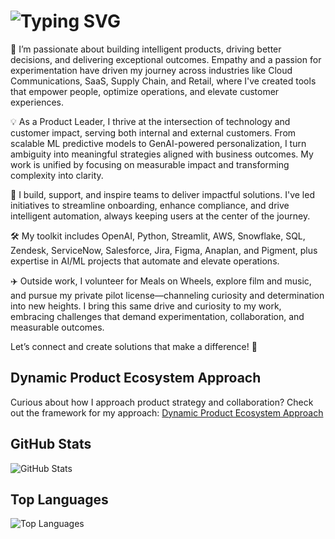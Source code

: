 # ![Typing SVG](https://readme-typing-svg.demolab.com?font=Poppins+Code&weight=500&size=30&duration=3000&pause=1000&color=009F00FF&width=435&lines=Hey+there%2C+I'm+Nox+%F0%9F%91%8B)

🚀 I’m passionate about building intelligent products, driving better decisions, and delivering exceptional outcomes. Empathy and a passion for experimentation have driven my journey across industries like Cloud Communications, SaaS, Supply Chain, and Retail, where I've created tools that empower people, optimize operations, and elevate customer experiences.

💡 As a Product Leader, I thrive at the intersection of technology and customer impact, serving both internal and external customers. From scalable ML predictive models to GenAI-powered personalization, I turn ambiguity into meaningful strategies aligned with business outcomes. My work is unified by focusing on measurable impact and transforming complexity into clarity.

🤗 I build, support, and inspire teams to deliver impactful solutions. I've led initiatives to streamline onboarding, enhance compliance, and drive intelligent automation, always keeping users at the center of the journey.

🛠️ My toolkit includes OpenAI, Python, Streamlit, AWS, Snowflake, SQL, Zendesk, ServiceNow, Salesforce, Jira, Figma, Anaplan, and Pigment, plus expertise in AI/ML projects that automate and elevate operations.

✈️ Outside work, I volunteer for Meals on Wheels, explore film and music, and pursue my private pilot license—channeling curiosity and determination into new heights. I bring this same drive and curiosity to my work, embracing challenges that demand experimentation, collaboration, and measurable outcomes.

Let’s connect and create solutions that make a difference! 🌟

## Dynamic Product Ecosystem Approach
Curious about how I approach product strategy and collaboration? Check out the framework for my approach:
[Dynamic Product Ecosystem Approach](https://github.com/noxvoortella/Dynamic-Product-Ecosystem.git)

## GitHub Stats
![GitHub Stats](https://github-readme-stats.vercel.app/api?username=NoxVoortella&show_icons=true&theme=tokyonight)

## Top Languages
![Top Languages](https://github-readme-stats.vercel.app/api/top-langs/?username=NoxVoortella&layout=compact&theme=radical)

<!--
**noxvoortella/noxvoortella** is a ✨ _special_ ✨ repository because its `README.md` (this file) appears on your GitHub profile.

Here are some ideas to get you started:

- 🔭 I’m currently working on ...
- 🌱 I’m currently learning ...
- 👯 I’m looking to collaborate on ...
- 🤔 I’m looking for help with ...
- 💬 Ask me about ...
- 📫 How to reach me: ...
- 😄 Pronouns: ...
- ⚡ Fun fact: ...
-->
